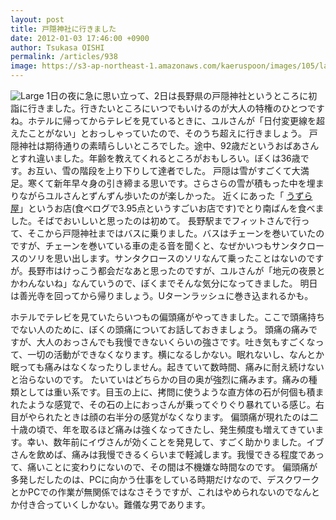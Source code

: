 ```yaml
---
layout: post
title: 戸隠神社に行きました
date: 2012-01-03 17:46:00 +0900
author: Tsukasa OISHI
permalink: /articles/938
image: https://s3-ap-northeast-1.amazonaws.com/kaeruspoon/images/105/large.JPG?1325580302
---
```


![Large](https://s3-ap-northeast-1.amazonaws.com/kaeruspoon/images/105/large.JPG?1325580302)
1日の夜に急に思い立って、2日は長野県の戸隠神社というところに初詣に行きました。行きたいところにいつでもいけるのが大人の特権のひとつですね。ホテルに帰ってからテレビを見ているときに、ユルさんが「日付変更線を超えたことがない」とおっしゃっていたので、そのうち超えに行きましょう。
戸隠神社は期待通りの素晴らしいところでした。途中、92歳だというおばあさんとすれ違いました。年齢を教えてくれるところがおもしろい。ぼくは36歳です。お互い、雪の階段を上り下りして達者でした。
戸隠は雪がすごくて大満足。寒くて新年早々身の引き締まる思いです。さらさらの雪が積もった中を埋まりながらユルさんとずんずん歩いたのが楽しかった。
近くにあった「 [うずら屋](http://r.tabelog.com/nagano/A2001/A200101/20000191/)」というお店(食べログで3.95点というすごいお店です)でとり南ばんを食べました。そばでおいしいと思ったのは初めて。
長野駅までフィットさんで行って、そこから戸隠神社まではバスに乗りました。バスはチェーンを巻いていたのですが、チェーンを巻いている車の走る音を聞くと、なぜかいつもサンタクロースのソリを思い出します。サンタクロースのソリなんて乗ったことはないのですが。長野市はけっこう都会だなあと思ったのですが、ユルさんが「地元の夜景とかわんないね」なんていうので、ぼくまでそんな気分になってきました。
明日は善光寺を回ってから帰りましょう。Uターンラッシュに巻き込まれるかも。

ホテルでテレビを見ていたらいつもの偏頭痛がやってきました。ここで頭痛持ちでない人のために、ぼくの頭痛についてお話しておきましょう。
頭痛の痛みですが、大人のおっさんでも我慢できないくらいの強さです。吐き気もすごくなって、一切の活動ができなくなります。横になるしかない。眠れないし、なんとか眠っても痛みはなくなったりしません。起きていて数時間、痛みに耐え続けないと治らないのです。
たいていはどちらかの目の奥が強烈に痛みます。痛みの種類としては重い系です。目玉の上に、拷問に使うような直方体の石が何個も積まれたような感覚で、その石の上におっさんが乗ってぐりぐり暴れている感じ。右目がやられたときは顔の右半分の感覚がなくなります。
偏頭痛が現れたのは二十歳の頃で、年を取るほど痛みは強くなってきたし、発生頻度も増えてきています。幸い、数年前にイヴさんが効くことを発見して、すごく助かりました。イブさんを飲めば、痛みは我慢できるくらいまで軽減します。我慢できる程度であって、痛いことに変わりにないので、その間は不機嫌な時間なのです。
偏頭痛が多発しだしたのは、PCに向かう仕事をしている時期だけなので、デスクワークとかPCでの作業が無関係ではなさそうですが、これはやめられないのでなんとか付き合っていくしかない。難儀な男であります。

